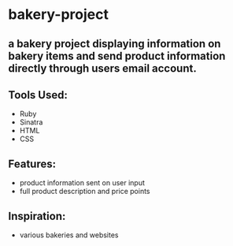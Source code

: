 # bakery-project



## a bakery project displaying information on bakery items and send product information directly through users email account.


## Tools Used:
* Ruby
* Sinatra
* HTML
* CSS

## Features:
* product information sent on user input
* full product description and price points


## Inspiration:
* various bakeries and websites
